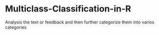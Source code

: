 # Multiclass-Classification-in-R
Analysis the text or feedback and then further categorize them into varios categories
